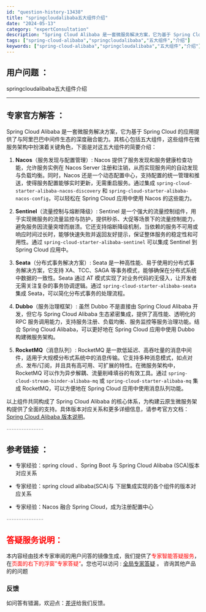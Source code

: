 ```yaml
---
id: "question-history-13438"
title: "springcloudalibaba五大组件介绍"
date: "2024-05-13"
category: "expertConsultation"
description: "Spring Cloud Alibaba 是一套微服务解决方案，它为基于 Spring Cloud 的应用提供了与阿里巴巴中间件生态的深度融合能力。其核心包括五大组件，这些组件在微服务架构中扮演着关键角色，下面是对这五大组件的简要介绍：1. **Nacos**（服务发现与配置管理）:   Nacos"
tags: ["spring-cloud-alibaba","springcloudalibaba","五大组件","介绍"]
keywords: ["spring-cloud-alibaba","springcloudalibaba","五大组件","介绍"]
---
```


## 用户问题 ： 
 springcloudalibaba五大组件介绍  

---------------
## 专家官方解答 ：

Spring Cloud Alibaba 是一套微服务解决方案，它为基于 Spring Cloud 的应用提供了与阿里巴巴中间件生态的深度融合能力。其核心包括五大组件，这些组件在微服务架构中扮演着关键角色，下面是对这五大组件的简要介绍：

1. **Nacos**（服务发现与配置管理）:
   Nacos 提供了服务发现和服务健康检查功能，允许服务实例在 Nacos Server 注册和注销，从而实现服务间的自动发现与负载均衡。同时，Nacos 还是一个动态配置中心，支持配置的统一管理和推送，使得服务配置能够实时更新，无需重启服务。通过集成 `spring-cloud-starter-alibaba-nacos-discovery` 和 `spring-cloud-starter-alibaba-nacos-config`，可以轻松在 Spring Cloud 应用中使用 Nacos 的这些能力。

2. **Sentinel**（流量控制与熔断降级）:
   Sentinel 是一个强大的流量控制组件，用于实现微服务的流量监控与防护，提供秒杀、大促等场景下的流量控制能力，避免服务因流量突增而崩溃。它还支持熔断降级机制，当依赖的服务不可用或响应时间过长时，能够快速失败并返回友好提示，保证整体服务的稳定性和可用性。通过 `spring-cloud-starter-alibaba-sentinel` 可以集成 Sentinel 到 Spring Cloud 应用中。

3. **Seata**（分布式事务解决方案）:
   Seata 是一种高性能、易于使用的分布式事务解决方案，它支持 XA、TCC、SAGA 等事务模式，能够确保在分布式系统中数据的一致性。Seata 通过 AT 模式实现了对业务代码的无侵入，让开发者无需关注复杂的事务协调逻辑。通过 `spring-cloud-starter-alibaba-seata` 集成 Seata，可以简化分布式事务的处理流程。

4. **Dubbo**（服务治理框架）:
   虽然 Dubbo 不是直接由 Spring Cloud Alibaba 开发，但它与 Spring Cloud Alibaba 生态紧密集成，提供了高性能、透明化的 RPC 服务调用能力，支持服务注册、负载均衡、服务监控等服务治理功能。结合 Spring Cloud Alibaba，可以更好地在 Spring Cloud 应用中使用 Dubbo 构建微服务架构。

5. **RocketMQ**（消息队列）:
   RocketMQ 是一款低延迟、高吞吐量的消息中间件，适用于大规模分布式系统中的消息传输。它支持多种消息模式，如点对点、发布/订阅，并且具有高可用、可扩展的特性。在微服务架构中，RocketMQ 可以作为异步解耦、流量削峰填谷的有效工具。通过 `spring-cloud-stream-binder-alibaba-mq` 或 `spring-cloud-starter-alibaba-mq` 集成 RocketMQ，可以方便地在 Spring Cloud 应用中使用消息队列功能。

以上组件共同构成了 Spring Cloud Alibaba 的核心体系，为构建云原生微服务架构提供了全面的支持。具体版本对应关系和更多详细信息，请参考官方文档：[Spring Cloud Alibaba 版本说明](https://sca.aliyun.com/docs/2023/overview/version-explain/)。


<font color="#949494">---------------</font> 


## 参考链接 ：

* 专家经验：spring cloud 、Spring Boot 与 Spring Cloud Alibaba (SCA)版本对应关系 
 
 * 专家经验：spring cloud alibaba(SCA)与 下层集成实现的各个组件的版本对应关系 
 
 * 专家经验：Nacos 融合 Spring Cloud，成为注册配置中心 


 <font color="#949494">---------------</font> 
 


## <font color="#FF0000">答疑服务说明：</font> 

本内容经由技术专家审阅的用户问答的镜像生成，我们提供了<font color="#FF0000">专家智能答疑服务</font>，在<font color="#FF0000">页面的右下的浮窗”专家答疑“</font>。您也可以访问 : [全局专家答疑](https://answer.opensource.alibaba.com/docs/intro) 。 咨询其他产品的的问题

### 反馈
如问答有错漏，欢迎点：[差评](https://ai.nacos.io/user/feedbackByEnhancerGradePOJOID?enhancerGradePOJOId=13441)给我们反馈。
